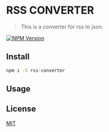 # RSS CONVERTER

> This is a converter for rss to json.

[![NPM Version][npm-image]][npm-url]

## Install

```bash
npm i -S rss-converter
```

## Usage

## License

[MIT](http://vjpr.mit-license.org)

[npm-image]: https://img.shields.io/npm/v/rss-converter.svg
[npm-url]: https://npmjs.org/package/rss-converter